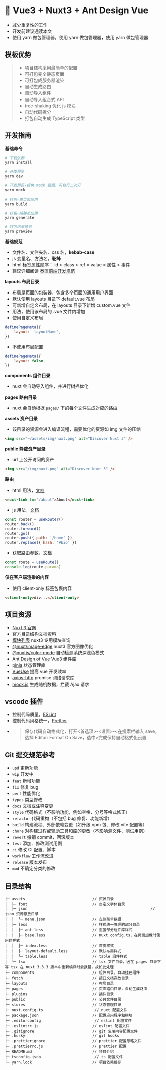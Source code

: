 # 👋 Vue3 + Nuxt3 + Ant Design Vue

- 减少重复性的工作
- 开发前建议通读本文
- 使用 yarn 做包管理器，使用 yarn 做包管理器，使用 yarn 做包管理器

## 模板优势

> - 项目结构采用最简单的配置
> - 可打包完全静态页面
> - 可打包成服务器渲染
> - 自动生成路由
> - 自动导入组件
> - 自动导入组合式 API
> - tree-shaking 优化 js 模块
> - 自动代码拆分
> - 打包自动生成 TypeScript 类型

## 开发指南

**基础命令**

```bash
# 下载依赖
yarn install

# 开发预览
yarn dev

# 开发预览-提供 mock 数据，可自行二次开
yarn mock

# 打包-单页面应用
yarn build

# 打包-纯静态应用
yarn generate

# 打包结果预览
yarn preview

```

**基础规范**

- 文件名、文件夹名、css 名，**kebab-case**
- js 变量名、方法名，**驼峰**
- html 标签属性顺序： id > class > ref = value = 属性 > 事件
- 建议详细阅读 [泰盟前端开发规范](http://172.16.0.20/tm_java/tm_web/web-project-standard/-/tree/master/%E5%89%8D%E7%AB%AF%E5%BC%80%E5%8F%91%E8%A7%84%E8%8C%83)

**layouts 布局目录**

- 布局是页面的包装器，包含多个页面的通用用户界面
- 默认使用 layouts 目录下 default.vue 布局
- 可新增自定义布局，在 layouts 目录下新增 custom.vue 文件
- 用法，使用该布局的 .vue 文件内增加
- 使用自定义布局

```javascript
definePageMeta({
	layout: 'layoutName',
})
```

- 不使用布局配置

```javascript
definePageMeta({
	layout: false,
})
```

**components 组件目录**

- nuxt 会自动导入组件，并进行树摇优化

**pages 路由目录**

- nuxt 会自动根据 `pages/` 下的每个文件生成对应的路由

**assets 资产目录**

- 该目录的资源会进入编译流程，需要优化的资源如 img 文件的压缩

```html
<img src="~/assets/img/nuxt.png" alt="Discover Nuxt 3" />
```

**public 静载资产目录**

- url 上公开访问的资产

```html
<img src="/img/nuxt.png" alt="Discover Nuxt 3" />
```

**路由**

- html 用法，[文档](https://nuxt.com/docs/api/components/nuxt-link)

```html
<nuxt-link to="/about">About</nuxt-link>
```

- js 用法，[文档](https://nuxt.com/docs/api/composables/use-route)

```javascript
const router = useRouter()
router.back()
router.forward()
router.go()
router.push({ path: '/home' })
router.replace({ hash: '#bio' })
```

- 获取路由参数，[文档](https://nuxt.com/docs/api/composables/use-route)

```javascript
const route = useRoute()
console.log(route.params)
```

**仅在客户端渲染的内容**

- 使用 client-only 标签包裹内容

```html
<client-only>div...</client-only>
```

## 项目资源

- [Nuxt 3 官网](https://nuxt.com/)
- [官方目录结构文档资料](https://nuxt.com/docs/guide/directory-structure/nuxt)
- [模块列表](https://nuxt.com/modules) nuxt3 专用模块查询
- [@nuxt/image-edge](https://v1.image.nuxtjs.org/) nuxt3 官方图像优化
- [@nuxtjs/color-mode](https://color-mode.nuxtjs.org/) 自动检测系统深浅色模式
- [Ant Design of Vue](https://antdv.com/docs/vue/introduce-cn) Vue3 组件库
- [pinia](https://pinia.vuejs.org/zh/) 状态管理库
- [VueUse](https://vueuse.org/) 提高 vue 开发效率
- [axios-http](https://axios-http.com/zh/docs/intro) promise 网络请求库
- [mock.js](http://mockjs.com/) 生成随机数据，拦截 Ajax 请求

## vscode 插件

- 控制代码质量，[ESLint](https://marketplace.visualstudio.com/items?itemName=dbaeumer.vscode-eslint)
- 控制代码风格统一，[Prettier](https://marketplace.visualstudio.com/items?itemName=esbenp.prettier-vscode)
- > 保存代码自动格式化，打开<首选项>-<设置>-<在搜索栏输入 save，选择 Editor: Format On Save，选中>完成保持自动格式化设置

## Git 提交规范参考

- `upd` 更新功能
- `wip` 开发中
- `feat` 新增功能
- `fix` 修复 bug
- `perf` 性能优化
- `types` 类型修改
- `docs` 文档或注释变更
- `style` 代码格式（不影响功能，例如空格、分号等格式修正）
- `refactor` 代码重构（不包括 bug 修复、功能新增）
- `build` 构建流程、外部依赖变更（如升级 npm 包、修改 vite 配置等）
- `chore` 对构建过程或辅助工具和库的更改（不影响源文件、测试用例）
- `revert` 撤销 commit，回滚版本
- `test` 添加、修改测试用例
- `ci` 修改 CI 配置、脚本
- `workflow` 工作流改进
- `release` 版本发布
- `mod` 不确定分类的修改

## 目录结构

```
├─ assets                              // 资源目录
│  ├─ font                             // 自定义字体目录
│  ├─ json														 // json 资源存放目录
│  │  └─ menu.json                     // 左侧菜单数据
│  ├─ less                             // 样式统一管理的部分目录
│  │  ├─ ant.less                      // 重置部分组件库样式
│  │  ├─ base.less                     // nuxt.config.ts，在页面加载时使用的样式
│  │  ├─ index.less                    // 首页样式
│  │  ├─ layout-default.less           // 默认布局样式
│  │  └─ table.less                    // table 组件样式
│  └─ tsx                              // tsx 文件目录，因在 pages 目录下写 tsx 在 nuxt 3.3.3 版本中重新编译时会报错，故如此处理
├─ components                          // 组件目录，自动挂在组件
├─ fetch                               // 接口文档存放目录
├─ layouts                             // 布局目录
├─ pages                               // 页面路由目录，自动生成路由
├─ plugins                             // 插件目录
├─ public                              // 公共文件目录
├─ stores                              // 状态管理目录
├─ nuxt.config.ts                       // nuxt 配置文件
├─ package.json                        // 配置应用程序和模块
├─ .editorconfig                        // eslint 配置文件
├─ .eslintrc.js                        // eslint 配置文件
├─ .gitignore                          // git 忽略内容配置文件
├─ .husky                              // git hooks
├─ .prettierignore                     // prettier 配置忽略文件
├─ .prettierrc.js                      // prettier 配置
├─ README.md                           // 项目介绍
├─ tsconfig.json                        // ts 配置文件
└─ yarn.lock                           // 项目依赖缓存

```
